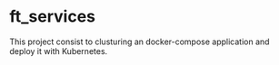 # ft_services
This project consist to clusturing an docker-compose application and deploy it with Kubernetes. 
